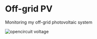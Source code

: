 # Off-grid PV
Monitoring my off-grid photovoltaic system

![opencircuit voltage](https://github.com/Marius-Graml/Offgrid-PV/blob/main/pictures/ESP32_on_platine.jpg)
